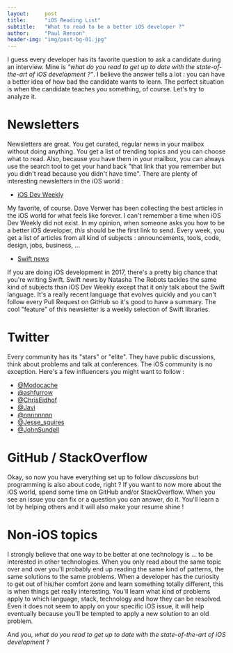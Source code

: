 ```yaml
---
layout:     post
title:      "iOS Reading List"
subtitle:   "What to read to be a better iOS developer ?"
author:     "Paul Renson"
header-img: "img/post-bg-01.jpg"
---
```


I guess every developer has its favorite question to ask a candidate during an interview. Mine is _"what do you read to get up to date with the state-of-the-art of iOS development ?"_. I believe the answer tells a lot : you can have a better idea of how bad the candidate wants to learn. The perfect situation is when the candidate teaches you something, of course. Let's try to analyze it.

# Newsletters

Newsletters are great. You get curated, regular news in your mailbox without doing anything. You get a list of trending topics and you can choose what to read. Also, because you have them in your mailbox, you can always use the search tool to get your hand back "that link that you remember but you didn't read because you didn't have time". There are plenty of interesting newsletters in the iOS world :

* [iOS Dev Weekly](https://iosdevweekly.com)

My favorite, of course. Dave Verwer has been collecting the best articles in the iOS world for what feels like forever. I can't remember a time when iOS Dev Weekly did not exist. In my opinion, when someone asks you how to be a better iOS developer, _this_ should be the first link to send. Every week, you get a list of articles from all kind of subjects : announcements, tools, code, design, jobs, business, …

* [Swift news](https://swiftnews.curated.co)

If you are doing iOS development in 2017, there's a pretty big chance that you're writing Swift. Swift news by Natasha The Robots tackles the same kind of subjects than iOS Dev Weekly except that it only talk about the Swift language. It's a really recent language that evolves quickly and you can't follow every Pull Request on GitHub so it's good to have a summary.
The cool "feature" of this newsletter is a weekly selection of Swift libraries.

# Twitter

Every community has its "stars" or "elite". They have public discussions, think about problems and talk at conferences. The iOS community is no exception. Here's a few influencers you might want to follow :

* [@Modocache](https://twitter.com/modocache)
* [@ashfurrow](https://twitter.com/ashfurrow)
* [@ChrisEidhof](https://twitter.com/chriseidhof)
* [@Javi](https://twitter.com/javi)
* [@nnnnnnnn](https://twitter.com/nnnnnnnn)
* [@Jesse_squires](https://twitter.com/jesse_squires)
* [@JohnSundell](https://twitter.com/johnsundell)

# GitHub / StackOverflow

Okay, so now you have everything set up to follow _discussions_ but programming is also about code, right ? If you want to now more about the iOS world, spend some time on GitHub and/or StackOverflow. When you see an issue you can fix or a question you can answer, do it. You'll learn a lot by helping others and it will also make your resume shine !

# Non-iOS topics

I strongly believe that one way to be better at one technology is … to be interested in other technologies. When you only read about the same topic over and over you'll probably end up reading the same kind of patterns, the same solutions to the same problems. When a developer has the curiosity to get out of his/her comfort zone and learn something totally different, this is when things get really interesting. You'll learn what kind of problems apply to which language, stack, technology and how they can be resolved. Even it does not seem to apply on your specific iOS issue, it will help eventually because you'll be tempted to apply a new solution to an old problem.

And you, _what do you read to get up to date with the state-of-the-art of iOS development_ ?
